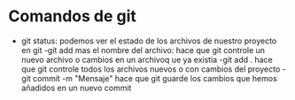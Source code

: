 # Comandos de git
- git status: podemos ver el estado de los archivos de nuestro proyecto en git
-git add mas el nombre del archivo: hace que git controle un nuevo archivo o cambios en un archivoq ue ya existia
-git add . hace que git controle todos los archivos nuevos o con cambios del proyecto
-git commit -m "Mensaje" hace que git guarde los cambios que hemos añadidos en un nuevo commit
